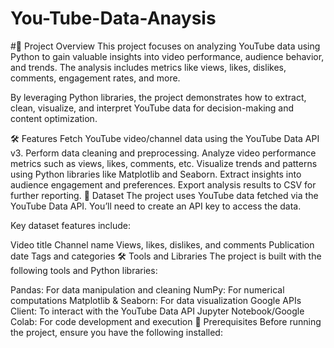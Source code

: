# You-Tube-Data-Anaysis


#📖 Project Overview
This project focuses on analyzing YouTube data using Python to gain valuable insights into video performance, audience behavior, and trends. The analysis includes metrics like views, likes, dislikes, comments, engagement rates, and more.

By leveraging Python libraries, the project demonstrates how to extract, clean, visualize, and interpret YouTube data for decision-making and content optimization.

🛠 Features
Fetch YouTube video/channel data using the YouTube Data API v3.
Perform data cleaning and preprocessing.
Analyze video performance metrics such as views, likes, comments, etc.
Visualize trends and patterns using Python libraries like Matplotlib and Seaborn.
Extract insights into audience engagement and preferences.
Export analysis results to CSV for further reporting.
📁 Dataset
The project uses YouTube data fetched via the YouTube Data API. You’ll need to create an API key to access the data.

Key dataset features include:

Video title
Channel name
Views, likes, dislikes, and comments
Publication date
Tags and categories
🛠️ Tools and Libraries
The project is built with the following tools and Python libraries:

Pandas: For data manipulation and cleaning
NumPy: For numerical computations
Matplotlib & Seaborn: For data visualization
Google APIs Client: To interact with the YouTube Data API
Jupyter Notebook/Google Colab: For code development and execution
🔧 Prerequisites
Before running the project, ensure you have the following installed:

